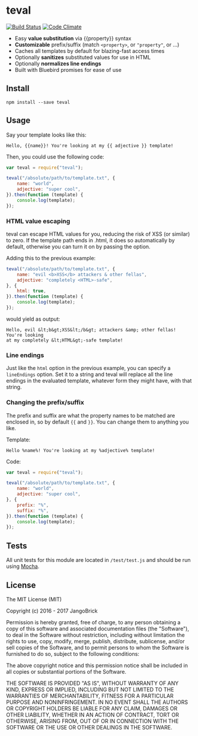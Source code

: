 # teval

[![Build Status](https://travis-ci.org/JangoBrick/teval.svg?branch=master)](https://travis-ci.org/JangoBrick/teval)
[![Code Climate](https://codeclimate.com/github/JangoBrick/teval/badges/gpa.svg)](https://codeclimate.com/github/JangoBrick/teval)

* Easy **value substitution** via {{property}} syntax
* **Customizable** prefix/suffix (match `<property>`, or `"property"`, or ...)
* Caches all templates by default for blazing-fast access times
* Optionally **sanitizes** substituted values for use in HTML
* Optionally **normalizes line endings**
* Built with Bluebird promises for ease of use



## Install

```
npm install --save teval
```



## Usage

Say your template looks like this:

```
Hello, {{name}}! You're looking at my {{ adjective }} template!
```

Then, you could use the following code:

```javascript
var teval = require("teval");

teval("/absolute/path/to/template.txt", {
    name: "world",
    adjective: "super cool",
}).then(function (template) {
    console.log(template);
});
```



### HTML value escaping

teval can escape HTML values for you, reducing the risk of XSS (or similar) to
zero. If the template path ends in .html, it does so automatically by default,
otherwise you can turn it on by passing the option.

Adding this to the previous example:

```javascript
teval("/absolute/path/to/template.txt", {
    name: "evil <b>XSS</b> attackers & other fellas",
    adjective: "completely <HTML>-safe",
}, {
    html: true,
}).then(function (template) {
    console.log(template);
});
```

would yield as output:

```
Hello, evil &lt;b&gt;XSS&lt;/b&gt; attackers &amp; other fellas! You're looking
at my completely &lt;HTML&gt;-safe template!
```



### Line endings

Just like the `html` option in the previous example, you can specify a
`lineEndings` option. Set it to a string and teval will replace all the line
endings in the evaluated template, whatever form they might have, with that
string.



### Changing the prefix/suffix

The prefix and suffix are what the property names to be matched are enclosed in,
so by default `{{` and `}}`. You can change them to anything you like.

Template:

```
Hello %name%! You're looking at my %adjective% template!
```

Code:

```javascript
var teval = require("teval");

teval("/absolute/path/to/template.txt", {
    name: "world",
    adjective: "super cool",
}, {
    prefix: "%",
    suffix: "%",
}).then(function (template) {
    console.log(template);
});
```



## Tests

All unit tests for this module are located in `/test/test.js` and should be run
using [Mocha](https://github.com/mochajs/mocha).



## License

The MIT License (MIT)

Copyright (c) 2016 - 2017 JangoBrick

Permission is hereby granted, free of charge, to any person obtaining a copy
of this software and associated documentation files (the "Software"), to deal
in the Software without restriction, including without limitation the rights
to use, copy, modify, merge, publish, distribute, sublicense, and/or sell
copies of the Software, and to permit persons to whom the Software is
furnished to do so, subject to the following conditions:

The above copyright notice and this permission notice shall be included in all
copies or substantial portions of the Software.

THE SOFTWARE IS PROVIDED "AS IS", WITHOUT WARRANTY OF ANY KIND, EXPRESS OR
IMPLIED, INCLUDING BUT NOT LIMITED TO THE WARRANTIES OF MERCHANTABILITY,
FITNESS FOR A PARTICULAR PURPOSE AND NONINFRINGEMENT. IN NO EVENT SHALL THE
AUTHORS OR COPYRIGHT HOLDERS BE LIABLE FOR ANY CLAIM, DAMAGES OR OTHER
LIABILITY, WHETHER IN AN ACTION OF CONTRACT, TORT OR OTHERWISE, ARISING FROM,
OUT OF OR IN CONNECTION WITH THE SOFTWARE OR THE USE OR OTHER DEALINGS IN THE
SOFTWARE.
